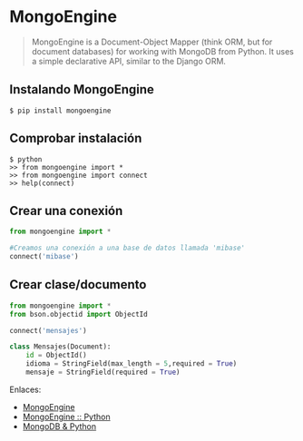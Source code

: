 # MongoEngine

> MongoEngine is a Document-Object Mapper (think ORM, but for document databases) for working with MongoDB from Python. It uses a simple declarative API, similar to the Django ORM.


## Instalando MongoEngine

```
$ pip install mongoengine
```

## Comprobar instalación

```
$ python
>> from mongoengine import *
>> from mongoengine import connect
>> help(connect)
```

## Crear una conexión
```python
from mongoengine import *

#Creamos una conexión a una base de datos llamada 'mibase'
connect('mibase')
```

## Crear clase/documento
```python
from mongoengine import *
from bson.objectid import ObjectId

connect('mensajes')

class Mensajes(Document):
    id = ObjectId()
    idioma = StringField(max_length = 5,required = True)
    mensaje = StringField(required = True)

```




Enlaces:
* [MongoEngine](http://mongoengine.org/)
* [MongoEngine :: Python](https://github.com/MongoEngine/mongoengine)
* [MongoDB & Python](https://pythonise.com/series/mongodb-and-python/mongodb-python-mongoengine-pt1)

